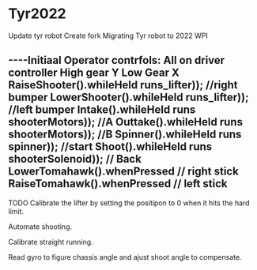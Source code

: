 # Tyr2022
Update tyr robot Create fork
Migrating Tyr robot to 2022 WPI

----Initiaal Operator contrfols:
All on driver controller
High gear Y
Low Gear X
RaiseShooter().whileHeld runs_lifter)); //right bumper
LowerShooter().whileHeld runs_lifter)); //left bumper
Intake().whileHeld runs shooterMotors)); //A
Outtake().whileHeld runs shooterMotors)); //B
Spinner().whileHeld runs spinner)); //start 
Shoot().whileHeld runs shooterSolenoid)); // Back
LowerTomahawk().whenPressed // right stick
RaiseTomahawk().whenPressed // left stick
-------------------
TODO Calibrate the lifter by setting the positipon to 0 when it hits the hard limit.

Automate shooting.

Calibrate straight running.

Read gyro to figure chassis angle and ajust shoot angle to compensate.
